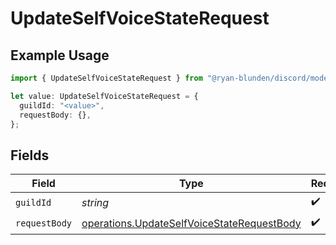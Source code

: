# UpdateSelfVoiceStateRequest

## Example Usage

```typescript
import { UpdateSelfVoiceStateRequest } from "@ryan-blunden/discord/models/operations";

let value: UpdateSelfVoiceStateRequest = {
  guildId: "<value>",
  requestBody: {},
};
```

## Fields

| Field                                                                                                    | Type                                                                                                     | Required                                                                                                 | Description                                                                                              |
| -------------------------------------------------------------------------------------------------------- | -------------------------------------------------------------------------------------------------------- | -------------------------------------------------------------------------------------------------------- | -------------------------------------------------------------------------------------------------------- |
| `guildId`                                                                                                | *string*                                                                                                 | :heavy_check_mark:                                                                                       | N/A                                                                                                      |
| `requestBody`                                                                                            | [operations.UpdateSelfVoiceStateRequestBody](../../models/operations/updateselfvoicestaterequestbody.md) | :heavy_check_mark:                                                                                       | N/A                                                                                                      |